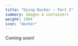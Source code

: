 ```yaml
---
title: "Using Docker – Part 2"
summary: Images & containers
weight: 1004
icon: "docker"
---
```


Coming soon!

